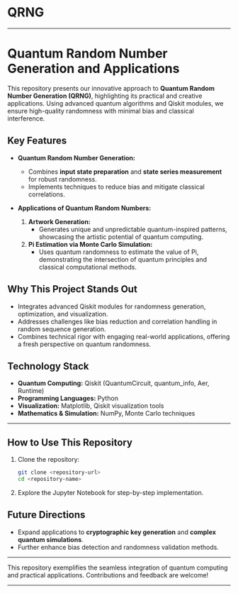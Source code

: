 # QRNG


---

# **Quantum Random Number Generation and Applications**  

This repository presents our innovative approach to **Quantum Random Number Generation (QRNG)**, highlighting its practical and creative applications. Using advanced quantum algorithms and Qiskit modules, we ensure high-quality randomness with minimal bias and classical interference.  

## **Key Features**
- **Quantum Random Number Generation:**
  - Combines **input state preparation** and **state series measurement** for robust randomness.
  - Implements techniques to reduce bias and mitigate classical correlations.  

- **Applications of Quantum Random Numbers:**
  1. **Artwork Generation:**  
     - Generates unique and unpredictable quantum-inspired patterns, showcasing the artistic potential of quantum computing.  
  2. **Pi Estimation via Monte Carlo Simulation:**  
     - Uses quantum randomness to estimate the value of Pi, demonstrating the intersection of quantum principles and classical computational methods.

## **Why This Project Stands Out**
- Integrates advanced Qiskit modules for randomness generation, optimization, and visualization.  
- Addresses challenges like bias reduction and correlation handling in random sequence generation.  
- Combines technical rigor with engaging real-world applications, offering a fresh perspective on quantum randomness.  

## **Technology Stack**
- **Quantum Computing:** Qiskit (QuantumCircuit, quantum_info, Aer, Runtime)  
- **Programming Languages:** Python  
- **Visualization:** Matplotlib, Qiskit visualization tools  
- **Mathematics & Simulation:** NumPy, Monte Carlo techniques  

---

## **How to Use This Repository**
1. Clone the repository:  
   ```bash
   git clone <repository-url>
   cd <repository-name>
   ```

3. Explore the Jupyter Notebook for step-by-step implementation.  

## **Future Directions**
- Expand applications to **cryptographic key generation** and **complex quantum simulations**.  
- Further enhance bias detection and randomness validation methods.

---

This repository exemplifies the seamless integration of quantum computing and practical applications. Contributions and feedback are welcome!

--- 

